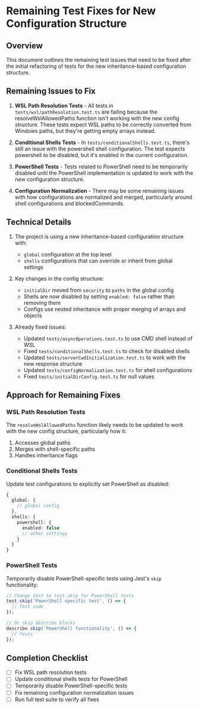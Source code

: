 # Remaining Test Fixes for New Configuration Structure

## Overview

This document outlines the remaining test issues that need to be fixed after the initial refactoring of tests for the new inheritance-based configuration structure.

## Remaining Issues to Fix

1. **WSL Path Resolution Tests** - All tests in `tests/wsl/pathResolution.test.ts` are failing because the resolveWslAllowedPaths function isn't working with the new config structure. These tests expect WSL paths to be correctly converted from Windows paths, but they're getting empty arrays instead.

2. **Conditional Shells Tests** - In `tests/conditionalShells.test.ts`, there's still an issue with the powershell shell configuration. The test expects powershell to be disabled, but it's enabled in the current configuration.

3. **PowerShell Tests** - Tests related to PowerShell need to be temporarily disabled until the PowerShell implementation is updated to work with the new configuration structure.

4. **Configuration Normalization** - There may be some remaining issues with how configurations are normalized and merged, particularly around shell configurations and blockedCommands.

## Technical Details

1. The project is using a new inheritance-based configuration structure with:
   - `global` configuration at the top level
   - `shells` configurations that can override or inherit from global settings

2. Key changes in the config structure:
   - `initialDir` moved from `security` to `paths` in the global config
   - Shells are now disabled by setting `enabled: false` rather than removing them
   - Configs use nested inheritance with proper merging of arrays and objects

3. Already fixed issues:
   - Updated `tests/asyncOperations.test.ts` to use CMD shell instead of WSL
   - Fixed `tests/conditionalShells.test.ts` to check for disabled shells
   - Updated `tests/serverCwdInitialization.test.ts` to work with the new response structure
   - Updated `tests/configNormalization.test.ts` for shell configurations
   - Fixed `tests/initialDirConfig.test.ts` for null values

## Approach for Remaining Fixes

### WSL Path Resolution Tests

The `resolveWslAllowedPaths` function likely needs to be updated to work with the new config structure, particularly how it:

1. Accesses global paths
2. Merges with shell-specific paths
3. Handles inheritance flags

### Conditional Shells Tests

Update test configurations to explicitly set PowerShell as disabled:

```typescript
{
  global: {
    // global config
  },
  shells: {
    powershell: {
      enabled: false
      // other settings
    }
  }
}
```

### PowerShell Tests

Temporarily disable PowerShell-specific tests using Jest's `skip` functionality:

```typescript
// Change test to test.skip for PowerShell tests
test.skip('PowerShell specific test', () => {
  // Test code
});

// Or skip describe blocks
describe.skip('PowerShell functionality', () => {
  // Tests
});
```

## Completion Checklist

- [ ] Fix WSL path resolution tests
- [ ] Update conditional shells tests for PowerShell
- [ ] Temporarily disable PowerShell-specific tests
- [ ] Fix remaining configuration normalization issues
- [ ] Run full test suite to verify all fixes
